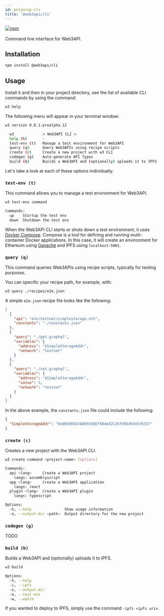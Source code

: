 ```yaml
---
id: polywrap-cli
title: '@web3api/cli'
---
```


<a href="https://www.npmjs.com/package/@polywrap/cli" target="_blank" rel="noopener noreferrer">
<img src="https://img.shields.io/npm/v/@polywrap/cli.svg" alt="npm"/>
</a>

<br/>
<br/>
Command line interface for Web3API.

## Installation

```bash
npm install @web3api/cli
```

## Usage

Install it and then in your project directory, see the list of available CLI commands by using the command:

```bash
w3 help
```

The following menu will appear in your terminal window:

```sh
w3 version 0.0.1-prealpha.12

  w3             🔥 Web3API CLI 🔥
  help (h)       -
  test-env (t)   Manage a test environment for Web3API
  query (q)      Query Web3APIs using recipe scripts
  create (c)     Create a new project with w3 CLI
  codegen (g)    Auto-generate API Types
  build (b)      Builds a Web3API and (optionally) uploads it to IPFS
```

Let's take a look at each of these options individually.

### `test-env (t)`

This command allows you to manage a test environment for Web3API.

```sh
w3 test-env command

Commands:
  up    Startup the test env
  down  Shutdown the test env
```

When the Web3API CLI starts or shuts down a test environment, it uses [Docker Compose](https://docs.docker.com/compose/). Compose is a tool for defining and running multi-container Docker applications. In this case, it will create an environment for Ethereum using [Ganache](https://www.trufflesuite.com/ganache) and IPFS using `localhost:5001`.

### `query (q)`

This command queries Web3APIs using recipe scripts, typically for testing purposes.

You can specific your recipe path, for example, with:

```sh
w3 query ./recipes/e2e.json
```

A simple `e2e.json` recipe file looks like the following:

```json title="./recipes/e2e.json"
[
  {
    "api": "ens/testnet/simplestorage.eth",
    "constants": "./constants.json"
  },
  {
    "query": "./get.graphql",
    "variables": {
      "address": "$SimpleStorageAddr",
      "network": "testnet"
    }
  },
  {
    "query": "./set.graphql",
    "variables": {
      "address": "$SimpleStorageAddr",
      "value": 5,
      "network": "testnet"
    }
  }
]
```

In the above example, the `constants.json` file could include the following:

```json
{
  "SimpleStorageAddr": "0x0E696947A06550DEf604e82C26fd9E493e576337"
}
```

### `create (c)`

Creates a new project with the Web3API CLI.

```sh
w3 create command <project-name> [options]

Commands:
  api <lang>     Create a Web3API project
    langs: assemblyscript
  app <lang>     Create a Web3API application
    langs: react
  plugin <lang>  Create a Web3API plugin
    langs: typescript

Options:
  -h, --help               Show usage information
  -o, --output-dir <path>  Output directory for the new project
```

### `codegen (g)`

TODO

### `build (b)`

Builds a Web3API and (optionally) uploads it to IPFS.

```sh
w3 build

Options:
  -h, --help
  -i, --ipfs
  -o, --output-dir
  -e, --test-ens
  -w, --watch
```

If you wanted to deploy to IPFS, simply use the command `-ipfs <ipfs uri>`.
